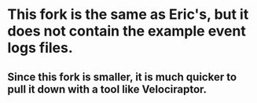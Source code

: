 # This fork is the same as Eric's, but it does not contain the example event logs files.

## Since this fork is smaller, it is much quicker to pull it down with a tool like Velociraptor.
